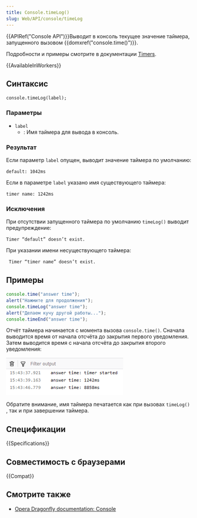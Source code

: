 ```yaml
---
title: Console.timeLog()
slug: Web/API/console/timeLog
---
```


{{APIRef("Console API")}}Выводит в консоль текущее значение таймера, запущенного вызовом {{domxref("console.time()")}}.

Подробности и примеры смотрите в документации [Timers](/ru/docs/Web/API/console#Timers).

{{AvailableInWorkers}}

## Синтаксис

```
console.timeLog(label);
```

### Параметры

- `label`
  - : Имя таймера для вывода в консоль.

### Результат

Если параметр `label` опущен, выводит значение таймера по умолчанию:

```
default: 1042ms
```

Если в параметре `label` указано имя существующего таймера:

```
timer name: 1242ms
```

### Исключения

При отсутствии запущенного таймера по умолчанию `timeLog()` выводит предупреждение:

```
Timer “default” doesn’t exist.
```

При указании имени несуществующего таймера:

```
 Timer “timer name” doesn’t exist.
```

## Примеры

```js
console.time("answer time");
alert("Нажмите для продолжения");
console.timeLog("answer time");
alert("Делаем кучу другой работы...");
console.timeEnd("answer time");
```

Отчёт таймера начинается с момента вызова `console.time()`. Сначала выводится время от начала отсчёта до закрытия первого уведомления. Затем выводится время с начала отсчёта до закрытия второго уведомления:

![timerresult.png](console-timelog.png)

Обратите внимание, имя таймера печатается как при вызовах `timeLog()` , так и при завершении таймера.

## Спецификации

{{Specifications}}

## Совместимость с браузерами

{{Compat}}

## Смотрите также

- [Opera Dragonfly documentation: Console](http://www.opera.com/dragonfly/documentation/console/)
